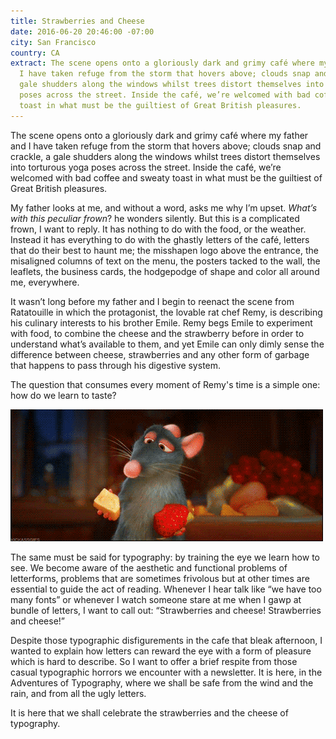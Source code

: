 ```yaml
---
title: Strawberries and Cheese
date: 2016-06-20 20:46:00 -07:00
city: San Francisco
country: CA
extract: The scene opens onto a gloriously dark and grimy café where my father and
  I have taken refuge from the storm that hovers above; clouds snap and crackle, a
  gale shudders along the windows whilst trees distort themselves into torturous yoga
  poses across the street. Inside the café, we’re welcomed with bad coffee and sweaty
  toast in what must be the guiltiest of Great British pleasures.
---
```


The scene opens onto a gloriously dark and grimy café where my father and I have taken refuge from the storm that hovers above; clouds snap and crackle, a gale shudders along the windows whilst trees distort themselves into torturous yoga poses across the street. Inside the café, we’re welcomed with bad coffee and sweaty toast in what must be the guiltiest of Great British pleasures.

My father looks at me, and without a word, asks me why I’m upset. *What’s with this peculiar frown*? he wonders silently. But this is a complicated frown, I want to reply. It has nothing to do with the food, or the weather. Instead it has everything to do with the ghastly letters of the café, letters that do their best to haunt me; the misshapen logo above the entrance, the misaligned columns of text on the menu, the posters tacked to the wall, the leaflets, the business cards, the hodgepodge of shape and color all around me, everywhere. 

It wasn’t long before my father and I begin to reenact the scene from Ratatouille in which the protagonist, the lovable rat chef Remy, is describing his culinary interests to his brother Emile.  Remy begs Emile to experiment with food, to combine the cheese and the strawberry before in order to understand what’s available to them, and yet Emile can only dimly sense the difference between cheese, strawberries and any other form of garbage that happens to pass through his digestive system.

The question that consumes every moment of Remy's time is a simple one: how do we learn to taste?

![remy.gif](/uploads/remy.gif)

The same must be said for typography: by training the eye we learn how to see. We become aware of the aesthetic and functional problems of letterforms, problems that are sometimes frivolous but at other times are essential to guide the act of reading. Whenever I hear talk like “we have too many fonts” or whenever I watch someone stare at me when I gawp at bundle of letters, I want to call out: “Strawberries and cheese! Strawberries and cheese!”

Despite those typographic disfigurements in the cafe that bleak afternoon, I wanted to explain how letters can reward the eye with a form of pleasure which is hard to describe. So I want to offer a brief respite from those casual typographic horrors we encounter with a newsletter. It is here, in the Adventures of Typography, where we shall be safe from the wind and the rain, and from all the ugly letters. 

It is here that we shall celebrate the strawberries and the cheese of typography.
